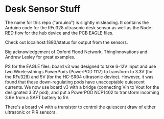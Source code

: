 # Desk Sensor Stuff
The name for this repo ("arduino") is slightly misleading. It contains the Arduino code for the RFu328 ultrasonic desk sensor as well as the Node-RED flow for the hub device and the PCB EAGLE files.

Check out localhost:1880/status for output from the sensors.


Big acknowledgement of Oxford Flood Network, ThingInnovations and Andrew Lesley for great examples.


PS for the EAGLE files: board v3 was designed to take 6-12V input and use two Wirelessthings PowerPods (PowerPOD 1117) to transform to 3.3V (for the RFu328) and 5V (for the HC-SR04 ultrasonic device). However, it was found that these down-regulating pods have unacceptable quiescent currents. We now use board v3 with a bridge (connecting Vin to Vout for the designated 3.3V  pod), and put a PowerPOD NCP1402 to transform incoming 3.6V from a SAFT battery to 5V.

There's a board v4 with a transistor to control the quiescent draw of either ultrasonic or PIR sensors.
